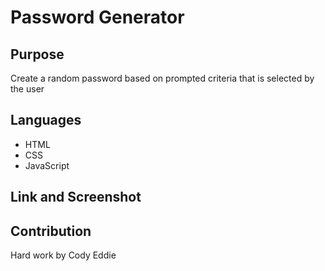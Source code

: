 # Password Generator 

## Purpose 
Create a random password based on prompted criteria that is selected by the user

## Languages
* HTML
* CSS 
* JavaScript

## Link and Screenshot 



## Contribution
Hard work by Cody Eddie 